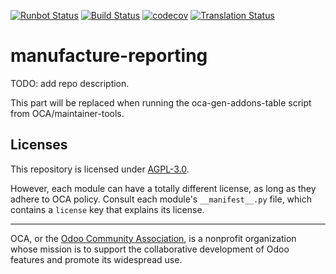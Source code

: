 [![Runbot Status](https://runbot.odoo-community.org/runbot/badge/flat/131/15.0.svg)](https://runbot.odoo-community.org/runbot/repo/github-com-oca-manufacture-reporting-131)
[![Build Status](https://travis-ci.com/OCA/manufacture-reporting.svg?branch=15.0)](https://travis-ci.com/OCA/manufacture-reporting)
[![codecov](https://codecov.io/gh/OCA/manufacture-reporting/branch/15.0/graph/badge.svg)](https://codecov.io/gh/OCA/manufacture-reporting)
[![Translation Status](https://translation.odoo-community.org/widgets/manufacture-reporting-15-0/-/svg-badge.svg)](https://translation.odoo-community.org/engage/manufacture-reporting-15-0/?utm_source=widget)

<!-- /!\ do not modify above this line -->

# manufacture-reporting

TODO: add repo description.

<!-- /!\ do not modify below this line -->

<!-- prettier-ignore-start -->

[//]: # (addons)

This part will be replaced when running the oca-gen-addons-table script from OCA/maintainer-tools.

[//]: # (end addons)

<!-- prettier-ignore-end -->

## Licenses

This repository is licensed under [AGPL-3.0](LICENSE).

However, each module can have a totally different license, as long as they adhere to OCA
policy. Consult each module's `__manifest__.py` file, which contains a `license` key
that explains its license.

----

OCA, or the [Odoo Community Association](http://odoo-community.org/), is a nonprofit
organization whose mission is to support the collaborative development of Odoo features
and promote its widespread use.
